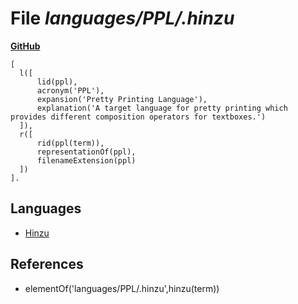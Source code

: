 # File _languages/PPL/.hinzu_
**[GitHub](https://github.com/softlang/yas/blob/master/languages/PPL/.hinzu)**
```
[
  l([
      lid(ppl),
      acronym('PPL'),
      expansion('Pretty Printing Language'),
      explanation('A target language for pretty printing which provides different composition operators for textboxes.')
  ]),
  r([
      rid(ppl(term)),
      representationOf(ppl),
      filenameExtension(ppl)
  ])
].
```

## Languages
* [Hinzu](../languages/Hinzu.md)

## References
* elementOf('languages/PPL/.hinzu',hinzu(term))
